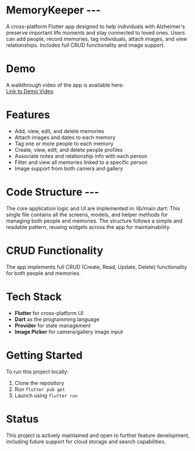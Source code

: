 # MemoryKeeper ---
A cross-platform Flutter app designed to help individuals with Alzheimer's preserve important life moments and stay connected to loved ones. Users can add people, record memories, tag individuals, attach images, and view relationships. Includes full CRUD functionality and image support.

# Demo

A walkthrough video of the app is available here:  
[Link to Demo Video](#) 

# Features

- Add, view, edit, and delete memories
- Attach images and dates to each memory
- Tag one or more people to each memory
- Create, view, edit, and delete people profiles
- Associate notes and relationship info with each person
- Filter and view all memories linked to a specific person
- Image support from both camera and gallery

# Code Structure ---

The core application logic and UI are implemented in: lib/main.dart:
This single file contains all the screens, models, and helper methods for managing both people and memories. The structure follows a simple and readable pattern, reusing widgets across the app for maintainability.

# CRUD Functionality

The app implements full CRUD (Create, Read, Update, Delete) functionality for both people and memories.

# Tech Stack

- **Flutter** for cross-platform UI
- **Dart** as the programming language
- **Provider** for state management
- **Image Picker** for camera/gallery image input

# Getting Started

To run this project locally:

1. Clone the repository  
2. Run `flutter pub get`  
3. Launch using `flutter run`  

# Status

This project is actively maintained and open to further feature development, including future support for cloud storage and search capabilities.
